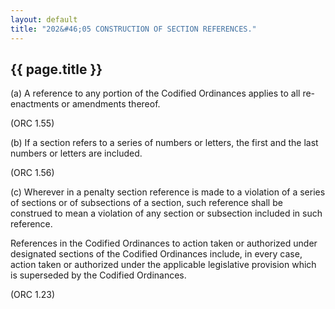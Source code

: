 ```yaml
---
layout: default 
title: "202&#46;05 CONSTRUCTION OF SECTION REFERENCES."
---
```


{{ page.title }}
----------------

​(a) A reference to any portion of the Codified Ordinances applies to
all re-enactments or amendments thereof.

(ORC 1.55)

​(b) If a section refers to a series of numbers or letters, the first
and the last numbers or letters are included.

(ORC 1.56)

​(c) Wherever in a penalty section reference is made to a violation of a
series of sections or of subsections of a section, such reference shall
be construed to mean a violation of any section or subsection included
in such reference.

References in the Codified Ordinances to action taken or authorized
under designated sections of the Codified Ordinances include, in every
case, action taken or authorized under the applicable legislative
provision which is superseded by the Codified Ordinances.

(ORC 1.23)
